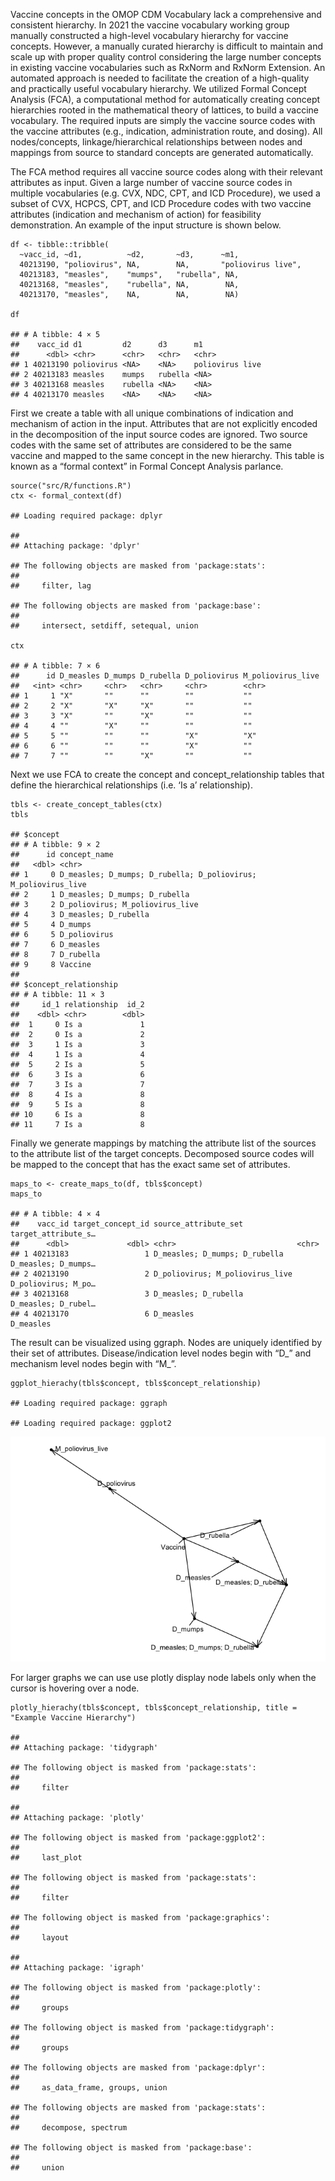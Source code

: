 Vaccine concepts in the OMOP CDM Vocabulary lack a comprehensive and
consistent hierarchy. In 2021 the vaccine vocabulary working group
manually constructed a high-level vocabulary hierarchy for vaccine
concepts. However, a manually curated hierarchy is difficult to maintain
and scale up with proper quality control considering the large number
concepts in existing vaccine vocabularies such as RxNorm and RxNorm
Extension. An automated approach is needed to facilitate the creation of
a high-quality and practically useful vocabulary hierarchy. We utilized
Formal Concept Analysis (FCA), a computational method for automatically
creating concept hierarchies rooted in the mathematical theory of
lattices, to build a vaccine vocabulary. The required inputs are simply
the vaccine source codes with the vaccine attributes (e.g., indication,
administration route, and dosing). All nodes/concepts,
linkage/hierarchical relationships between nodes and mappings from
source to standard concepts are generated automatically.

The FCA method requires all vaccine source codes along with their
relevant attributes as input. Given a large number of vaccine source
codes in multiple vocabularies (e.g. CVX, NDC, CPT, and ICD Procedure),
we used a subset of CVX, HCPCS, CPT, and ICD Procedure codes with two
vaccine attributes (indication and mechanism of action) for feasibility
demonstration. An example of the input structure is shown below.

    df <- tibble::tribble(
      ~vacc_id, ~d1,          ~d2,       ~d3,      ~m1, 
      40213190, "poliovirus", NA,        NA,       "poliovirus live",
      40213183, "measles",    "mumps",   "rubella", NA,
      40213168, "measles",    "rubella", NA,        NA,
      40213170, "measles",    NA,        NA,        NA)

    df

    ## # A tibble: 4 × 5
    ##    vacc_id d1         d2      d3      m1             
    ##      <dbl> <chr>      <chr>   <chr>   <chr>          
    ## 1 40213190 poliovirus <NA>    <NA>    poliovirus live
    ## 2 40213183 measles    mumps   rubella <NA>           
    ## 3 40213168 measles    rubella <NA>    <NA>           
    ## 4 40213170 measles    <NA>    <NA>    <NA>

First we create a table with all unique combinations of indication and
mechanism of action in the input. Attributes that are not explicitly
encoded in the decomposition of the input source codes are ignored. Two
source codes with the same set of attributes are considered to be the
same vaccine and mapped to the same concept in the new hierarchy. This
table is known as a “formal context” in Formal Concept Analysis
parlance.

    source("src/R/functions.R")
    ctx <- formal_context(df)

    ## Loading required package: dplyr

    ## 
    ## Attaching package: 'dplyr'

    ## The following objects are masked from 'package:stats':
    ## 
    ##     filter, lag

    ## The following objects are masked from 'package:base':
    ## 
    ##     intersect, setdiff, setequal, union

    ctx

    ## # A tibble: 7 × 6
    ##      id D_measles D_mumps D_rubella D_poliovirus M_poliovirus_live
    ##   <int> <chr>     <chr>   <chr>     <chr>        <chr>            
    ## 1     1 "X"       ""      ""        ""           ""               
    ## 2     2 "X"       "X"     "X"       ""           ""               
    ## 3     3 "X"       ""      "X"       ""           ""               
    ## 4     4 ""        "X"     ""        ""           ""               
    ## 5     5 ""        ""      ""        "X"          "X"              
    ## 6     6 ""        ""      ""        "X"          ""               
    ## 7     7 ""        ""      "X"       ""           ""

Next we use FCA to create the concept and concept\_relationship tables
that define the hierarchical relationships (i.e. ‘Is a’ relationship).

    tbls <- create_concept_tables(ctx)
    tbls

    ## $concept
    ## # A tibble: 9 × 2
    ##      id concept_name                                                  
    ##   <dbl> <chr>                                                         
    ## 1     0 D_measles; D_mumps; D_rubella; D_poliovirus; M_poliovirus_live
    ## 2     1 D_measles; D_mumps; D_rubella                                 
    ## 3     2 D_poliovirus; M_poliovirus_live                               
    ## 4     3 D_measles; D_rubella                                          
    ## 5     4 D_mumps                                                       
    ## 6     5 D_poliovirus                                                  
    ## 7     6 D_measles                                                     
    ## 8     7 D_rubella                                                     
    ## 9     8 Vaccine                                                       
    ## 
    ## $concept_relationship
    ## # A tibble: 11 × 3
    ##     id_1 relationship  id_2
    ##    <dbl> <chr>        <dbl>
    ##  1     0 Is a             1
    ##  2     0 Is a             2
    ##  3     1 Is a             3
    ##  4     1 Is a             4
    ##  5     2 Is a             5
    ##  6     3 Is a             6
    ##  7     3 Is a             7
    ##  8     4 Is a             8
    ##  9     5 Is a             8
    ## 10     6 Is a             8
    ## 11     7 Is a             8

Finally we generate mappings by matching the attribute list of the
sources to the attribute list of the target concepts. Decomposed source
codes will be mapped to the concept that has the exact same set of
attributes.

    maps_to <- create_maps_to(df, tbls$concept)
    maps_to

    ## # A tibble: 4 × 4
    ##    vacc_id target_concept_id source_attribute_set            target_attribute_s…
    ##      <dbl>             <dbl> <chr>                           <chr>              
    ## 1 40213183                 1 D_measles; D_mumps; D_rubella   D_measles; D_mumps…
    ## 2 40213190                 2 D_poliovirus; M_poliovirus_live D_poliovirus; M_po…
    ## 3 40213168                 3 D_measles; D_rubella            D_measles; D_rubel…
    ## 4 40213170                 6 D_measles                       D_measles

The result can be visualized using ggraph. Nodes are uniquely identified
by their set of attributes. Disease/indication level nodes begin with
“D\_” and mechanism level nodes begin with “M\_”.

    ggplot_hierachy(tbls$concept, tbls$concept_relationship)

    ## Loading required package: ggraph

    ## Loading required package: ggplot2

![](readme_files/figure-markdown_strict/unnamed-chunk-5-1.png)

For larger graphs we can use use plotly display node labels only when
the cursor is hovering over a node.

    plotly_hierachy(tbls$concept, tbls$concept_relationship, title = "Example Vaccine Hierarchy")

    ## 
    ## Attaching package: 'tidygraph'

    ## The following object is masked from 'package:stats':
    ## 
    ##     filter

    ## 
    ## Attaching package: 'plotly'

    ## The following object is masked from 'package:ggplot2':
    ## 
    ##     last_plot

    ## The following object is masked from 'package:stats':
    ## 
    ##     filter

    ## The following object is masked from 'package:graphics':
    ## 
    ##     layout

    ## 
    ## Attaching package: 'igraph'

    ## The following object is masked from 'package:plotly':
    ## 
    ##     groups

    ## The following object is masked from 'package:tidygraph':
    ## 
    ##     groups

    ## The following objects are masked from 'package:dplyr':
    ## 
    ##     as_data_frame, groups, union

    ## The following objects are masked from 'package:stats':
    ## 
    ##     decompose, spectrum

    ## The following object is masked from 'package:base':
    ## 
    ##     union

<div id="htmlwidget-9265e0e700e8001efbd0" style="width:672px;height:480px;" class="plotly html-widget"></div>
<script type="application/json" data-for="htmlwidget-9265e0e700e8001efbd0">{"x":{"visdat":{"c8ab6f51364b":["function () ","plotlyVisDat"]},"cur_data":"c8ab6f51364b","attrs":{"c8ab6f51364b":{"x":{},"y":{},"mode":"markers","text":["D_measles; D_mumps; D_rubella","M_poliovirus_live","D_measles; D_rubella","D_mumps","D_poliovirus","D_measles","D_rubella","Vaccine"],"hoverinfo":"text","marker":{"color":["#34b4eb","#eb3434","#34b4eb","#34b4eb","#34b4eb","#34b4eb","#34b4eb","#34b4eb"]},"alpha_stroke":1,"sizes":[10,100],"spans":[1,20],"type":"scatter"}},"layout":{"margin":{"b":40,"l":60,"t":25,"r":10},"title":"Example Vaccine Hierarchy","shapes":[{"type":"line","line":{"color":"#030303","width":0.3},"x0":10.5007665076543,"y0":13.3684116217837,"x1":9.22475772774,"y1":12.8527061339669},{"type":"line","line":{"color":"#030303","width":0.3},"x0":9.729565392555,"y0":11.5522739738152,"x1":9.22475772774,"y1":12.8527061339669},{"type":"line","line":{"color":"#030303","width":0.3},"x0":12.2646082475363,"y0":9.69519909063449,"x1":13.0081478306501,"y1":8.48555274301838},{"type":"line","line":{"color":"#030303","width":0.3},"x0":10.9030209006687,"y0":12.350796455866,"x1":10.5007665076543,"y1":13.3684116217837},{"type":"line","line":{"color":"#030303","width":0.3},"x0":11.7544096319607,"y0":12.7385117319387,"x1":10.5007665076543,"y1":13.3684116217837},{"type":"line","line":{"color":"#030303","width":0.3},"x0":11.3262923874643,"y0":11.2325018659476,"x1":9.729565392555,"y1":11.5522739738152},{"type":"line","line":{"color":"#030303","width":0.3},"x0":11.3262923874643,"y0":11.2325018659476,"x1":12.2646082475363,"y1":9.69519909063449},{"type":"line","line":{"color":"#030303","width":0.3},"x0":11.3262923874643,"y0":11.2325018659476,"x1":10.9030209006687,"y1":12.350796455866},{"type":"line","line":{"color":"#030303","width":0.3},"x0":11.3262923874643,"y0":11.2325018659476,"x1":11.7544096319607,"y1":12.7385117319387}],"xaxis":{"domain":[0,1],"automargin":true,"title":"","showgrid":false,"showticklabels":false,"zeroline":false},"yaxis":{"domain":[0,1],"automargin":true,"title":"","showgrid":false,"showticklabels":false,"zeroline":false},"hovermode":"closest","showlegend":false},"source":"A","config":{"modeBarButtonsToAdd":["hoverclosest","hovercompare"],"showSendToCloud":false},"data":[{"x":[9.22475772774,13.0081478306501,10.5007665076543,9.729565392555,12.2646082475363,10.9030209006687,11.7544096319607,11.3262923874643],"y":[12.8527061339669,8.48555274301838,13.3684116217837,11.5522739738152,9.69519909063449,12.350796455866,12.7385117319387,11.2325018659476],"mode":"markers","text":["D_measles; D_mumps; D_rubella","M_poliovirus_live","D_measles; D_rubella","D_mumps","D_poliovirus","D_measles","D_rubella","Vaccine"],"hoverinfo":["text","text","text","text","text","text","text","text"],"marker":{"color":["#34b4eb","#eb3434","#34b4eb","#34b4eb","#34b4eb","#34b4eb","#34b4eb","#34b4eb"],"line":{"color":"rgba(31,119,180,1)"}},"type":"scatter","error_y":{"color":"rgba(31,119,180,1)"},"error_x":{"color":"rgba(31,119,180,1)"},"line":{"color":"rgba(31,119,180,1)"},"xaxis":"x","yaxis":"y","frame":null}],"highlight":{"on":"plotly_click","persistent":false,"dynamic":false,"selectize":false,"opacityDim":0.2,"selected":{"opacity":1},"debounce":0},"shinyEvents":["plotly_hover","plotly_click","plotly_selected","plotly_relayout","plotly_brushed","plotly_brushing","plotly_clickannotation","plotly_doubleclick","plotly_deselect","plotly_afterplot","plotly_sunburstclick"],"base_url":"https://plot.ly"},"evals":[],"jsHooks":[]}</script>

## Additional resources

A complete description of the algorithm using all vaccine source codes
evaluated to date is available in “extras/Algorithm\_walkthrough.Rmd”

A SQL script that attemps to automatically extract the decomposed
attributes from vaccine source codes is available in the
“extras/Decomposition” folder.

The full output that has been generated using this approach to date is
available in the “output” folder.

